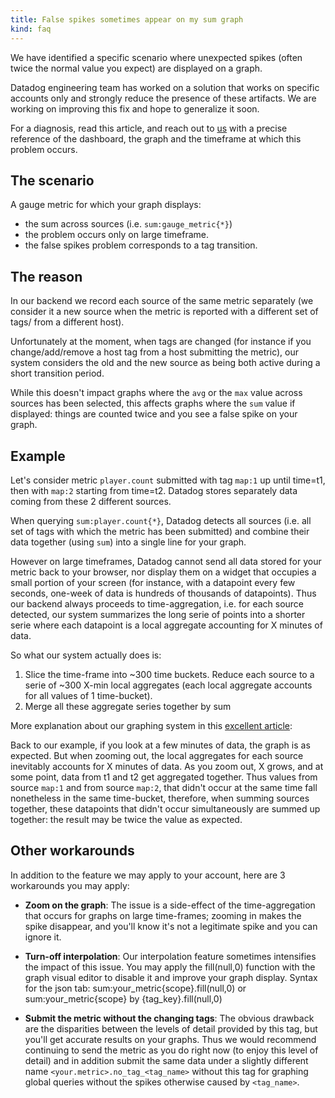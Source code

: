 ```yaml
---
title: False spikes sometimes appear on my sum graph
kind: faq
---
```


We have identified a specific scenario where unexpected spikes (often twice the normal value you expect) are displayed on a graph.

Datadog engineering team has worked on a solution that works on specific accounts only and strongly reduce the presence of these artifacts. We are working on improving this fix and hope to generalize it soon.

For a diagnosis, read this article, and reach out to [us][1] with a precise reference of the dashboard, the graph and the timeframe at which this problem occurs.

## The scenario

A gauge metric for which your graph displays:

* the sum across sources (i.e. `sum:gauge_metric{*}`)
* the problem occurs only on large timeframe.
* the false spikes problem corresponds to a tag transition.

## The reason

In our backend we record each source of the same metric separately (we consider it a new source when the metric is reported with a different set of tags/ from a different host).

Unfortunately at the moment, when tags are changed (for instance if you change/add/remove a host tag from a host submitting the metric), our system considers the old and the new source as being both active during a short transition period.

While this doesn't impact graphs where the `avg` or the `max` value across sources has been selected, this affects graphs where the `sum` value if displayed: things are counted twice and you see a false spike on your graph.

## Example

Let's consider metric `player.count` submitted with tag `map:1` up until time=t1, then with `map:2` starting from time=t2. Datadog stores separately data coming from these 2 different sources.

When querying `sum:player.count{*}`, Datadog detects all sources (i.e. all set of tags with which the metric has been submitted) and combine their data together (using `sum`) into a single line for your graph.

However on large timeframes, Datadog cannot send all data stored for your metric back to your browser, nor display them on a widget that occupies a small portion of your screen (for instance, with a datapoint every few seconds, one-week of data is hundreds of thousands of datapoints). Thus our backend always proceeds to time-aggregation, i.e. for each source detected, our system summarizes the long serie of points into a shorter serie where each datapoint is a local aggregate accounting for X minutes of data.

So what our system actually does is:

1. Slice the time-frame into ~300 time buckets. Reduce each source to a serie of ~300 X-min local aggregates (each local aggregate accounts for all values of 1 time-bucket).
2. Merge all these aggregate series together by sum

More explanation about our graphing system in this [excellent article][2]:

Back to our example, if you look at a few minutes of data, the graph is as expected. But when zooming out, the local aggregates for each source inevitably accounts for X minutes of data. As you zoom out, X grows, and at some point, data from t1 and t2 get aggregated together. Thus values from source `map:1` and from source `map:2`, that didn't occur at the same time fall nonetheless in the same time-bucket, therefore, when summing sources together, these datapoints that didn't occur simultaneously are summed up together: the result may be twice the value as expected.

## Other workarounds

In addition to the feature we may apply to your account, here are 3 workarounds you may apply:

* **Zoom on the graph**: The issue is a side-effect of the time-aggregation that occurs for graphs on large time-frames; zooming in makes the spike disappear, and you'll know it's not a legitimate spike and you can ignore it.

* **Turn-off interpolation**: Our interpolation feature sometimes intensifies the impact of this issue. You may apply the fill(null,0) function with the graph visual editor to disable it and improve your graph display. Syntax for the json tab: sum:your_metric{scope}.fill(null,0) or sum:your_metric{scope} by {tag_key}.fill(null,0)

* **Submit the metric without the changing tags**: The obvious drawback are the disparities between the levels of detail provided by this tag, but you'll get accurate results on your graphs. Thus we would recommend continuing to send the metric as you do right now (to enjoy this level of detail) and in addition submit the same data under a slightly different name `<your.metric>.no_tag_<tag_name>` without this tag for graphing global queries without the spikes otherwise caused by `<tag_name>`.

[1]: /help
[2]: /graphing/functions

